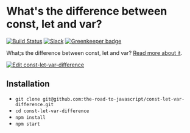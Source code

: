 # What's the difference between const, let and var?

[![Build Status](https://travis-ci.org/the-road-to-javascript/const-let-var-difference.svg?branch=master)](https://travis-ci.org/the-road-to-javascript/const-let-var-difference) [![Slack](https://slack-the-road-to-learn-react.wieruch.com/badge.svg)](https://slack-the-road-to-learn-react.wieruch.com/) [![Greenkeeper badge](https://badges.greenkeeper.io/the-road-to-javascript/const-let-var-difference.svg)](https://greenkeeper.io/)

What;s the difference between const, let and var? [Read more about it](https://www.robinwieruch.de/const-let-var).

[![Edit const-let-var-difference](https://codesandbox.io/static/img/play-codesandbox.svg)](https://codesandbox.io/s/github/the-road-to-javascript/const-let-var-difference/tree/master/?fontsize=14)

## Installation

- `git clone git@github.com:the-road-to-javascript/const-let-var-difference.git`
- `cd const-let-var-difference`
- `npm install`
- `npm start`
